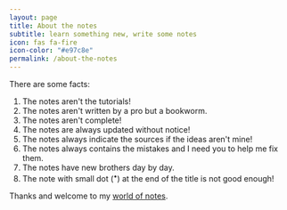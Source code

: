 ```yaml
---
layout: page
title: About the notes
subtitle: learn something new, write some notes
icon: fas fa-fire
icon-color: "#e97c8e"
permalink: /about-the-notes
---
```


There are some facts:

1. The notes aren't the tutorials!
2. The notes aren't written by a pro but a bookworm. 
3. The notes aren't complete!
4. The notes are always updated without notice!
5. The notes always indicate the sources if the ideas aren't mine!
6. The notes always contains the mistakes and I need you to help me fix them.
7. The notes have new brothers day by day.
8. The note with small dot (<sup>•</sup>) at the end of the title is not good enough!

Thanks and welcome to my [world of notes](/notes).